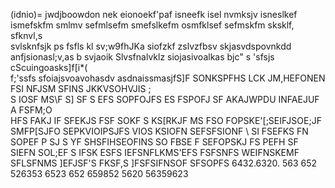 (idnio)= jwdjboowdon
nek
eionoekf'paf
isneefk
isel
nvmksjv
isneslkef
ismefskfm
smlmv
sefmlsefm
smefslkefm
osmfklsef 
sefmskfm
sksklf,
sfknvl,s\
svlsknfsjk ps
fsfls kl sv;w9fhJKa
siofzkf zslvzfbsv
skjasvdspovnkdd
anfjsionasl;v,as b
svjaoik Slvsfnalvklz
siojasivoalkas bjc" s
'sfsjs cScuingoasks]f[i*(\
f;'ssfs
sfoiajsvoavohasdv
asdnaissmasjfS]F
SONKSPFHS LCK JM,HEFONEN FSI NFJSM SFINS JKKVSOHVJIS ;  
S IOSF MS\F S] SF S
EFS SOPFOJFS 
ES FSPOFJ SF
AKAJWPDU INFAEJUF 
A FSFM;O \
 HFS
 FAKJ IF
 SFEKJS FSF SOKF
 S KS[RKJF MS
 FSO FOPSKE'[;SEIFJSOE;JF SMFP[SJFO SEPKVIOIPSJFS VIOS KSIOFN
 SEFSFSIONF \ SI FSEFKS FN SOPEF P SJ S YF SHSFIHSEOFINS SO FBSE F  SEFOPSKJ FS PEFH SF 
  SIEFN SOL;EF
  S IFSK
  ESFS IEFSNFLKMS'EFS
  FSFSNFS
 WEIFNSKEMF 
 SFLSFNMS
 ]EFJSF'S
 FKSF,S
 ]FSFSIFNSOF
 SFSOPFS
 6432.6320.
 563
 652
 526353
 6523
 652
 659852
 5620
 56359623
 
